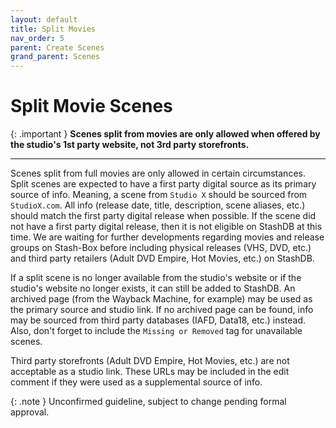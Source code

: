 ```yaml
---
layout: default
title: Split Movies
nav_order: 5
parent: Create Scenes
grand_parent: Scenes
---
```


# Split Movie Scenes

{: .important }
**Scenes split from movies are only allowed when offered by the studio's 1st party website, not 3rd party storefronts.**

---

Scenes split from full movies are only allowed in certain circumstances. Split scenes are expected to have a first party digital source as its primary source of info. Meaning, a scene from `Studio X` should be sourced from `StudioX.com`. All info (release date, title, description, scene aliases, etc.) should match the first party digital release when possible. If the scene did not have a first party digital release, then it is not eligible on StashDB at this time. We are waiting for further developments regarding movies and release groups on Stash-Box before including physical releases (VHS, DVD, etc.) and third party retailers (Adult DVD Empire, Hot Movies, etc.) on StashDB.

If a split scene is no longer available from the studio's website or if the studio's website no longer exists, it can still be added to StashDB. An archived page (from the Wayback Machine, for example) may be used as the primary source and studio link. If no archived page can be found, info may be sourced from third party databases (IAFD, Data18, etc.) instead. Also, don't forget to include the `Missing or Removed` tag for unavailable scenes.

Third party storefronts (Adult DVD Empire, Hot Movies, etc.) are not acceptable as a studio link. These URLs may be included in the edit comment if they were used as a supplemental source of info.

{: .note }
Unconfirmed guideline, subject to change pending formal approval.
